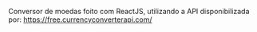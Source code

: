 Conversor de moedas foito com ReactJS, utilizando a API disponibilizada por: https://free.currencyconverterapi.com/